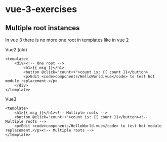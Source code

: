 # vue-3-exercises

## Multiple root instances
In vue 3 there is no more one root in templates like in vue 2

Vue2 (old)
```
<template>
    <div><!-- One root -->
        <h1>{{ msg }}</h1>
        <button @click="count++">count is: {{ count }}</button>
        <p>Edit <code>components/HelloWorld.vue</code> to test hot module replacement.</p>
    </div>
</template>
```

Vue3
```
<template>
    <h1>{{ msg }}</h1><!-- Multiple roots -->
    <button @click="count++">count is: {{ count }}</button><!-- Multiple roots -->
    <p>Edit <code>components/HelloWorld.vue</code> to test hot module replacement.</p><!-- Multiple roots -->
</template>
```